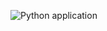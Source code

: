 ![Python application](https://github.com/<seu_usuario>/CI-CD-Challenges/actions/workflows/ci.yml/badge.svg)
